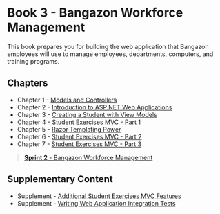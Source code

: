 # Book 3 - Bangazon Workforce Management

This book prepares you for building the web application that Bangazon employees will use to manage employees, departments, computers, and training programs.

## Chapters

* Chapter 1 - [Models and Controllers](./chapters/MODELS_CONTROLLERS.md)
* Chapter 2 - [Introduction to ASP.NET Web Applications](./chapters/ASPNET_INTRO.md)
* Chapter 3 - [Creating a Student with View Models](./chapters/VIEWMODELS.md)
* Chapter 4 - [Student Exercises MVC - Part 1](./chapters/STUDENT_EXERCISES_WEBAPP.md)
* Chapter 5 - [Razor Templating Power](./chapters/RAZOR_FEATURES.md)
* Chapter 6 - [Student Exercises MVC - Part 2](./chapters/INSTRUCTOR_COHORT_RAZOR.md)
* Chapter 7 - [Student Exercises MVC - Part 3](./chapters/STUDENT_EXERCISES_MULTISELECT.md)

> [__Sprint 2__ - Bangazon Workforce Management](./chapters/GROUP_PROJECT.md)

## Supplementary Content

* Supplement - [Additional Student Exercises MVC Features](./chapters/STUDENT_EXERCISES_CHALLENGES.md)
* Supplement - [Writing Web Application Integration Tests](./chapters/XUNIT_INTRO.md)

